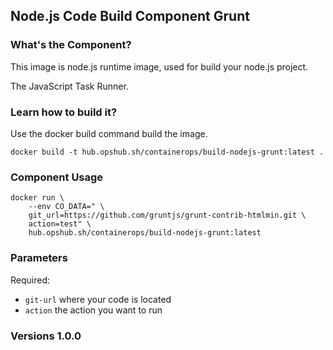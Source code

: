 ## Node.js Code Build Component Grunt

### What's the Component?

This image is node.js runtime image, used for build your node.js project.

The JavaScript Task Runner.

### Learn how to build it?

Use the docker build command build the image.

```shell
docker build -t hub.opshub.sh/containerops/build-nodejs-grunt:latest .
```

### Component Usage

```shell
docker run \
    --env CO_DATA=" \
    git_url=https://github.com/gruntjs/grunt-contrib-htmlmin.git \
    action=test" \
    hub.opshub.sh/containerops/build-nodejs-grunt:latest
```

### Parameters 

Required:

- `git-url` where your code is located
- `action` the action you want to run

### Versions 1.0.0